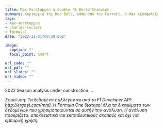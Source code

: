 ```yaml
---
title: Max Verstappen a double F1 World Champion
summary: Κυριαρχία της Red Bull, λάθη από την Ferrari, ο Max εξασφαλίζει τον 2ο τίτλο του.
tags:
- max-verstappen
- charles-leclerc
- formula1
date: "2022-11-21T00:00:00Z"

image:
  caption: ""
  focal_point: Smart

url_code: ""
url_pdf: ""
url_slides: ""
url_video: ""
---
```


2022 Season analysis under construction ...

_Σημείωση: Τα δεδομένα συλλέγονται από το F1 Developer API: http://ergast.com/mrd/. Η Formula One διατηρεί όλα τα δικαιώματα των δεδομένων που χρησιμοποιούνται σε αυτήν την ανάλυση. Η ανάλυση προορίζεται αποκλειστικά για εκπαιδευτικούς σκοπούς και όχι για εμπορική χρήση._

